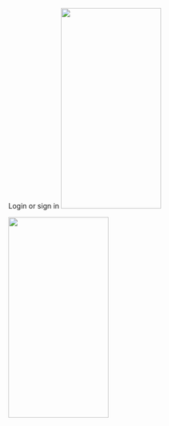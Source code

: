 Login or sign in 
<img src="https://github.com/MrFlinck/TaskBuddyMobile/assets/114952688/7bbdba39-1697-4599-98c8-837e852ce12e" width="200" height="400">
<div>
	
</div>
<img src="https://github.com/MrFlinck/TaskBuddyMobile/assets/114952688/f5513041-259e-4728-86a8-e7db2dd879f4" width="200" height="400">

